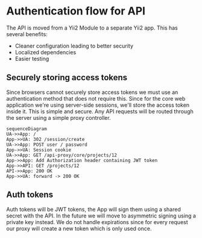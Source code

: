 # Authentication flow for API 

The API is moved from a Yii2 Module to a separate Yii2 app.
This has several benefits:
- Cleaner configuration leading to better security
- Localized dependencies
- Easier testing 

## Securely storing access tokens
Since browsers cannot securely store access tokens we must use an authentication method that does not require this.
Since for the core web application we're using server-side sessions, we'll store the access token inside it.
This is simple and secure. Any API requests will be routed through the server using a simple proxy controller.


```mermaid
sequenceDiagram
UA->>App: /
App->>UA: 302 /session/create
UA->>App: POST user / password
App->>UA: Session cookie
UA->>App: GET /api-proxy/core/projects/12
App->>App: Add Authorization header containing JWT token
App->>API: GET /projects/12 
API->>App: 200 OK
App->>UA: forward -> 200 OK
```

## Auth tokens
Auth tokens will be JWT tokens, the App will sign them using a shared secret with the API. In the future we will move to 
asymmetric signing using a private key instead.
We do not handle expirations since for every request our proxy will create a new token which is only used once.
